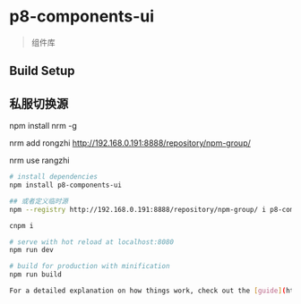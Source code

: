 # p8-components-ui

> 组件库

## Build Setup

## 私服切换源

npm install nrm -g

nrm add rongzhi http://192.168.0.191:8888/repository/npm-group/

nrm use rangzhi

```bash
# install dependencies
npm install p8-components-ui

## 或者定义临时源
npm --registry http://192.168.0.191:8888/repository/npm-group/ i p8-components-ui

cnpm i

# serve with hot reload at localhost:8080
npm run dev

# build for production with minification
npm run build

For a detailed explanation on how things work, check out the [guide](http://vuejs-templates.github.io/webpack/) and [docs for vue-loader](http://vuejs.github.io/vue-loader).
```
